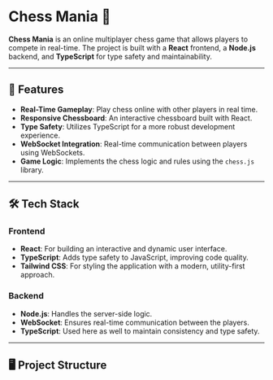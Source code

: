 # Chess Mania 🎯

**Chess Mania** is an online multiplayer chess game that allows players to compete in real-time. The project is built with a **React** frontend, a **Node.js** backend, and **TypeScript** for type safety and maintainability.

---

## 🚀 Features

- **Real-Time Gameplay**: Play chess online with other players in real time.
- **Responsive Chessboard**: An interactive chessboard built with React.
- **Type Safety**: Utilizes TypeScript for a more robust development experience.
- **WebSocket Integration**: Real-time communication between players using WebSockets.
- **Game Logic**: Implements the chess logic and rules using the `chess.js` library.

---

## 🛠️ Tech Stack

### Frontend
- **React**: For building an interactive and dynamic user interface.
- **TypeScript**: Adds type safety to JavaScript, improving code quality.
- **Tailwind CSS**: For styling the application with a modern, utility-first approach.

### Backend
- **Node.js**: Handles the server-side logic.
- **WebSocket**: Ensures real-time communication between the players.
- **TypeScript**: Used here as well to maintain consistency and type safety.

---

## 🖥️ Project Structure

